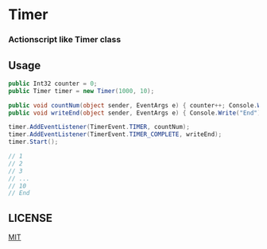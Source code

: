 Timer
=========

### Actionscript like Timer class

## Usage
```csharp
public Int32 counter = 0;
public Timer timer = new Timer(1000, 10);

public void countNum(object sender, EventArgs e) { counter++; Console.Write(counter); }
public void writeEnd(object sender, EventArgs e) { Console.Write("End"); }

timer.AddEventListener(TimerEvent.TIMER, countNum);
timer.AddEventListener(TimerEvent.TIMER_COMPLETE, writeEnd);
timer.Start();

// 1
// 2
// 3
// ...
// 10
// End
```

## LICENSE

[MIT](http://www.opensource.org/licenses/mit-license.php)